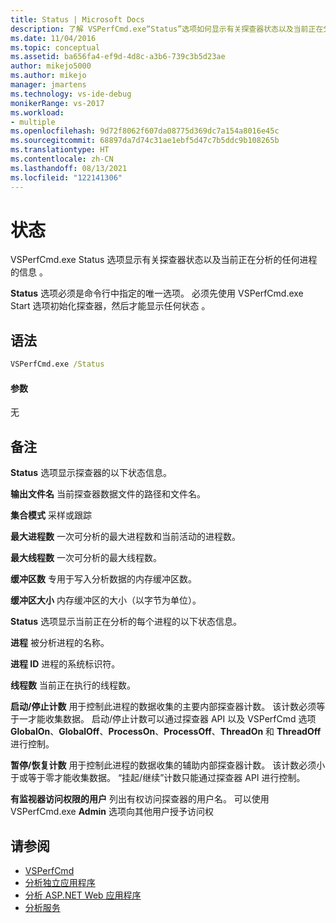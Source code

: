 ```yaml
---
title: Status | Microsoft Docs
description: 了解 VSPerfCmd.exe“Status”选项如何显示有关探查器状态以及当前正在分析的任何进程的信息。
ms.date: 11/04/2016
ms.topic: conceptual
ms.assetid: ba656fa4-ef9d-4d8c-a3b6-739c3b5d23ae
author: mikejo5000
ms.author: mikejo
manager: jmartens
ms.technology: vs-ide-debug
monikerRange: vs-2017
ms.workload:
- multiple
ms.openlocfilehash: 9d72f8062f607da08775d369dc7a154a8016e45c
ms.sourcegitcommit: 68897da7d74c31ae1ebf5d47c7b5ddc9b108265b
ms.translationtype: HT
ms.contentlocale: zh-CN
ms.lasthandoff: 08/13/2021
ms.locfileid: "122141306"
---
```

# <a name="status"></a>状态
VSPerfCmd.exe Status 选项显示有关探查器状态以及当前正在分析的任何进程的信息 。

 **Status** 选项必须是命令行中指定的唯一选项。 必须先使用 VSPerfCmd.exe Start 选项初始化探查器，然后才能显示任何状态 。

## <a name="syntax"></a>语法

```cmd
VSPerfCmd.exe /Status
```

#### <a name="parameters"></a>参数
 无

## <a name="remarks"></a>备注
 **Status** 选项显示探查器的以下状态信息。

 **输出文件名** 当前探查器数据文件的路径和文件名。

 **集合模式** 采样或跟踪

 **最大进程数** 一次可分析的最大进程数和当前活动的进程数。

 **最大线程数** 一次可分析的最大线程数。

 **缓冲区数** 专用于写入分析数据的内存缓冲区数。

 **缓冲区大小** 内存缓冲区的大小（以字节为单位）。

 **Status** 选项显示当前正在分析的每个进程的以下状态信息。

 **进程** 被分析进程的名称。

 **进程 ID** 进程的系统标识符。

 **线程数** 当前正在执行的线程数。

 **启动/停止计数** 用于控制此进程的数据收集的主要内部探查器计数。 该计数必须等于一才能收集数据。 启动/停止计数可以通过探查器 API 以及 VSPerfCmd 选项 **GlobalOn**、**GlobalOff**、**ProcessOn**、**ProcessOff**、**ThreadOn** 和 **ThreadOff** 进行控制。

 **暂停/恢复计数** 用于控制此进程的数据收集的辅助内部探查器计数。 该计数必须小于或等于零才能收集数据。 “挂起/继续”计数只能通过探查器 API 进行控制。

 **有监视器访问权限的用户** 列出有权访问探查器的用户名。 可以使用 VSPerfCmd.exe **Admin** 选项向其他用户授予访问权

## <a name="see-also"></a>请参阅
- [VSPerfCmd](../profiling/vsperfcmd.md)
- [分析独立应用程序](../profiling/command-line-profiling-of-stand-alone-applications.md)
- [分析 ASP.NET Web 应用程序](../profiling/command-line-profiling-of-aspnet-web-applications.md)
- [分析服务](../profiling/command-line-profiling-of-services.md)
